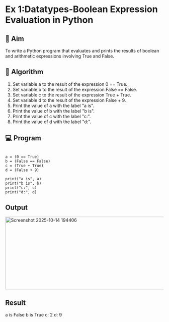 # Ex 1:Datatypes-Boolean Expression Evaluation in Python

## 🎯 Aim
To write a Python program that evaluates and prints the results of boolean and arithmetic expressions involving True and False.

## 🧠 Algorithm
1. Set variable a to the result of the expression 0 == True.
2. Set variable b to the result of the expression False == False.
3. Set variable c to the result of the expression True + True.
4. Set variable d to the result of the expression False + 9.
5. Print the value of a with the label "a is".
6. Print the value of b with the label "b is".
7. Print the value of c with the label "c:".
8. Print the value of d with the label "d:".

## 💻 Program

```

a = (0 == True)
b = (False == False)
c = (True + True)
d = (False + 9)

print("a is", a)
print("b is", b)
print("c:", c)
print("d:", d)

```

## Output
<img width="804" height="230" alt="Screenshot 2025-10-14 194406" src="https://github.com/user-attachments/assets/b7e46a0b-0819-4f99-99dc-7fcb6dff8d83" />

## Result

a is False
b is True
c: 2
d: 9

